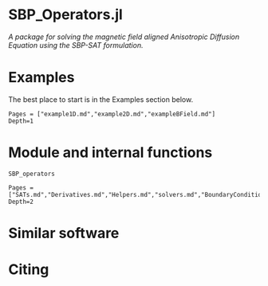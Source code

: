 # SBP_Operators.jl

_A package for solving the magnetic field aligned Anisotropic Diffusion Equation using the SBP-SAT formulation._ 









# Examples

The best place to start is in the Examples section below.

```@contents
Pages = ["example1D.md","example2D.md","exampleBField.md"]
Depth=1
```

# Module and internal functions

```@docs
SBP_operators
```

```@contents
Pages = ["SATs.md","Derivatives.md","Helpers.md","solvers.md","BoundaryConditions.md"]
Depth=2
```

# Similar software



# Citing


